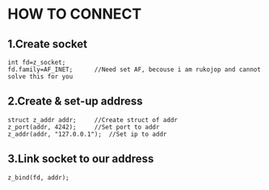 # HOW TO CONNECT
## 1.Create socket
	int fd=z_socket;
	fd.family=AF_INET;		//Need set AF, becouse i am rukojop and cannot solve this for you
## 2.Create & set-up address
	struct z_addr addr;		//Create struct of addr
	z_port(addr, 4242);		//Set port to addr
	z_addr(addr, "127.0.0.1");	//Set ip to addr

## 3.Link socket to our address
	z_bind(fd, addr);
